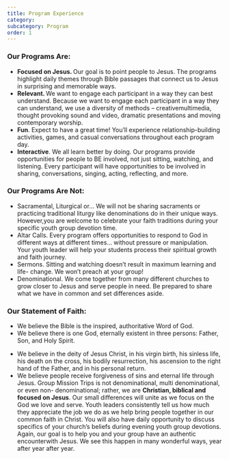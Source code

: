 ```yaml
---
title: Program Experience
category:
subcategory: Program
order: 1
---
```


<div><div><div><h3><strong>Our Programs Are: </strong></h3><ul><li><strong>Focused on Jesus. </strong>Our goal is to point people to Jesus. The programs highlight daily themes through Bible passages that connect us to Jesus in surprising and memorable ways.</li><li><strong>Relevant. </strong>We want to engage each participant in a way they can best understand. Because we want to engage each participant in a way they can understand, we use a diversity of methods &ndash; creativemultimedia, thought provoking sound and video, dramatic presentations and moving contemporary worship.</li><li><strong>Fun</strong>. Expect to have a great time! You&rsquo;ll experience relationship-building activities, games, and casual conversations throughout each program day.</li><li><strong>Interactive</strong>. We all learn better by doing. Our programs provide opportunities for people to BE involved, not just sitting, watching, and listening. Every participant will have opportunities to be involved in sharing, conversations, singing, acting, reflecting, and more.</li></ul><h3><strong>Our Programs Are Not: </strong></h3><ul><li>Sacramental, Liturgical or... We will not be sharing sacraments or practicing traditional liturgy like denominations do in their unique ways. However,you are welcome to celebrate your faith traditions during your specific youth group devotion time.</li><li>Altar Calls. Every program offers opportunities to respond to God in different ways at different times... without pressure or manipulation. Your youth leader will help your students process their spiritual growth and faith journey.</li><li>Sermons. Sitting and watching doesn&rsquo;t result in maximum learning and life- change. We won&rsquo;t preach at your group!</li><li>Denominational. We come together from many different churches to grow closer to Jesus and serve people in need. Be prepared to share what we have in common and set differences aside.</li></ul><h3><strong>Our Statement of Faith: </strong></h3><ul><li>We believe the Bible is the inspired, authoritative Word of God.</li><li>We believe there is one God, eternally existent in three persons: Father, Son, and Holy Spirit.</li></ul></div></div></div>

<div><div><div><ul><li>We believe in the deity of Jesus Christ, in his virgin birth, his sinless life, his death on the cross, his bodily resurrection, his ascension to the right hand of the Father, and in his personal return.</li><li>We believe people receive forgiveness of sins and eternal life through Jesus. Group Mission Trips is not denominational, multi denominational, or even non- denominational; rather, we are <strong>Christian, biblical and focused on Jesus</strong>. Our small differences will unite as we focus on the God we love and serve. Youth leaders consistently tell us how much they appreciate the job we do as we help bring people together in our common faith in Christ. You will also have daily opportunity to discuss specifics of your church&rsquo;s beliefs during evening youth group devotions. Again, our goal is to help you and your group have an authentic encounterwith Jesus. We see this happen in many wonderful ways, year after year after year.</li></ul></div></div></div>
